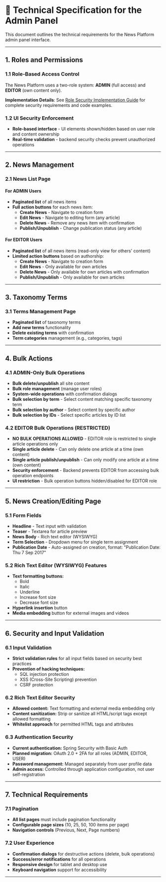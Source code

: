 # 🔧 Technical Specification for the Admin Panel

This document outlines the technical requirements for the News Platform admin panel interface.

---

## 1. Roles and Permissions

### 1.1 Role-Based Access Control

The News Platform uses a two-role system: **ADMIN** (full access) and **EDITOR** (own content only).

**Implementation Details**: See [Role Security Implementation Guide](./ROLE_SECURITY_IMPLEMENTATION.md) for complete security requirements and code examples.

### 1.2 UI Security Enforcement
- **Role-based interface** - UI elements shown/hidden based on user role and content ownership
- **Real-time validation** - backend security checks prevent unauthorized operations

---

## 2. News Management

### 2.1 News List Page

#### For ADMIN Users
- **Paginated list** of all news items
- **Full action buttons** for each news item:
  - **Create News** - Navigate to creation form
  - **Edit News** - Navigate to editing form (any article)
  - **Delete News** - Remove any news item with confirmation
  - **Publish/Unpublish** - Change publication status (any article)

#### For EDITOR Users
- **Paginated list** of all news items (read-only view for others' content)
- **Limited action buttons** based on authorship:
  - **Create News** - Navigate to creation form
  - **Edit News** - Only available for own articles
  - **Delete News** - Only available for own articles with confirmation
  - **Publish/Unpublish** - Only available for own articles

---

## 3. Taxonomy Terms

### 3.1 Terms Management Page
- **Paginated list** of taxonomy terms
- **Add new terms** functionality
- **Delete existing terms** with confirmation
- **Term categories** management (e.g., categories, tags)

---

## 4. Bulk Actions

### 4.1 ADMIN-Only Bulk Operations
- **Bulk delete/unpublish** all site content
- **Bulk role management** (manage user roles)
- **System-wide operations** with confirmation dialogs
- **Bulk selection by term** - Select content matching specific taxonomy term
- **Bulk selection by author** - Select content by specific author
- **Bulk selection by IDs** - Select specific articles by ID list

### 4.2 EDITOR Bulk Operations (RESTRICTED)
- **NO BULK OPERATIONS ALLOWED** - EDITOR role is restricted to single article operations only
- **Single article delete** - Can only delete one article at a time (own content)
- **Single article publish/unpublish** - Can only modify one article at a time (own content)
- **Security enforcement** - Backend prevents EDITOR from accessing bulk operation endpoints
- **UI restriction** - Bulk operation buttons hidden/disabled for EDITOR role

---

## 5. News Creation/Editing Page

### 5.1 Form Fields
- **Headline** - Text input with validation
- **Teaser** - Textarea for article preview
- **News Body** - Rich text editor (WYSIWYG)
- **Term Selection** - Dropdown menu for single term assignment
- **Publication Date** - Auto-assigned on creation, format: "Publication Date: Thu 7 Sep 2017"

### 5.2 Rich Text Editor (WYSIWYG) Features
- **Text formatting buttons:**
  - Bold
  - Italic
  - Underline
  - Increase font size
  - Decrease font size
- **Hyperlink insertion** button
- **Media embedding** button for external images and videos

---

## 6. Security and Input Validation

### 6.1 Input Validation
- **Strict validation rules** for all input fields based on security best practices
- **Prevention of hacking techniques:**
  - SQL injection protection
  - XSS (Cross-Site Scripting) prevention
  - CSRF protection

### 6.2 Rich Text Editor Security
- **Allowed content:** Text formatting and external media embedding only
- **Content sanitization:** Strip or sanitize all HTML/script tags except allowed formatting
- **Whitelist approach** for permitted HTML tags and attributes

### 6.3 Authentication Security
- **Current authentication:** Spring Security with Basic Auth
- **Planned migration:** OAuth 2.0 + 2FA for all roles (ADMIN, EDITOR, USER)
- **Password management:** Managed separately from user profile data
- **Admin access:** Controlled through application configuration, not user self-registration

---

## 7. Technical Requirements

### 7.1 Pagination
- **All list pages** must include pagination functionality
- **Configurable page sizes** (10, 25, 50, 100 items per page)
- **Navigation controls** (Previous, Next, Page numbers)

### 7.2 User Experience
- **Confirmation dialogs** for destructive actions (delete, bulk operations)
- **Success/error notifications** for all operations
- **Responsive design** for tablet and desktop use
- **Keyboard navigation** support for accessibility

---